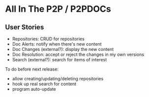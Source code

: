 All In The P2P / P2PDOCs
==============

User Stories
------------

 * Repositories: CRUD for repositories
 * Doc Alerts: notify when there's new content
 * Doc Changes (external?): display the new content
 * Doc Resolution: accept or reject the changes in my own versions
 * Search (external?): search for items of interest


To do before next release:
 * allow creating/updating/deleting repositories
 * hook up real search for content
 * program auto-update


